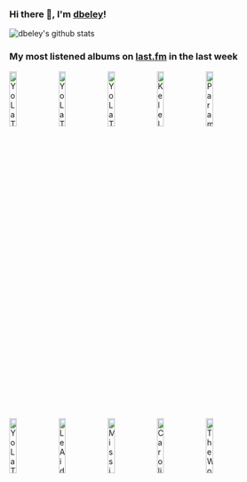 ### Hi there 👋, I'm [dbeley](https://dbeley.ovh/en)!

![dbeley's github stats](https://github-readme-stats.vercel.app/api?username=dbeley)

### My most listened albums on [last.fm](https://www.last.fm/user/d_beley) in the last week

[<img src='https://lastfm.freetls.fastly.net/i/u/300x300/2c6ecc7298a011487d364a14abdfc55f.jpg' width='16%' height='16%' alt='Yo La Tengo - Painful'>](https://www.last.fm/music/yo%2bla%2btengo/painful)&nbsp;
[<img src='https://lastfm.freetls.fastly.net/i/u/300x300/82c49245effe3a22aa6807335ccab870.jpg' width='16%' height='16%' alt='Yo La Tengo - This Stupid World'>](https://www.last.fm/music/yo%2bla%2btengo/this%2bstupid%2bworld)&nbsp;
[<img src='https://lastfm.freetls.fastly.net/i/u/300x300/38cb1db103c13371bfb14769014b9c1c.jpg' width='16%' height='16%' alt='Yo La Tengo - I Can Hear the Heart Beating as One'>](https://www.last.fm/music/yo%2bla%2btengo/i%2bcan%2bhear%2bthe%2bheart%2bbeating%2bas%2bone)&nbsp;
[<img src='https://lastfm.freetls.fastly.net/i/u/300x300/21b87f7dd4ae908bd24bd964645bffa1.jpg' width='16%' height='16%' alt='Kelela - Raven'>](https://www.last.fm/music/kelela/raven)&nbsp;
[<img src='https://lastfm.freetls.fastly.net/i/u/300x300/32d1f1aaa8e038d36c10eec0dcd20225.jpg' width='16%' height='16%' alt='Paramore - This Is Why'>](https://www.last.fm/music/paramore/this%2bis%2bwhy)&nbsp;
<br>
[<img src='https://lastfm.freetls.fastly.net/i/u/300x300/71d8ef4d0ca6e452a2b3f6d544241327.jpg' width='16%' height='16%' alt='Yo La Tengo - Electr‐O‐Pura'>](https://www.last.fm/music/yo%2bla%2btengo/electr%25e2%2580%2590o%25e2%2580%2590pura)&nbsp;
[<img src='https://lastfm.freetls.fastly.net/i/u/300x300/cc5280021b51c7b8e0aedb079a9797fb.jpg' width='16%' height='16%' alt='Le Aids - Gagner La Sortie'>](https://www.last.fm/music/le%2baids/gagner%2bla%2bsortie)&nbsp;
[<img src='https://lastfm.freetls.fastly.net/i/u/300x300/a2421a41fa9246368a0eec13715d2dca.png' width='16%' height='16%' alt='Mission of Burma - Vs.'>](https://www.last.fm/music/mission%2bof%2bburma/vs.)&nbsp;
[<img src='https://lastfm.freetls.fastly.net/i/u/300x300/8efbfdc3ffd98d732a93e75aa5a53852.jpg' width='16%' height='16%' alt='Caroline Polachek - Desire, I Want to Turn Into You'>](https://www.last.fm/music/caroline%2bpolachek/desire%252c%2bi%2bwant%2bto%2bturn%2binto%2byou)&nbsp;
[<img src='https://lastfm.freetls.fastly.net/i/u/300x300/3d3a72ad16c941983af96a805eefeee3.jpg' width='16%' height='16%' alt='The World Is a Beautiful Place & I Am No Longer Afraid to Die - Harmlessness'>](https://www.last.fm/music/the%2bworld%2bis%2ba%2bbeautiful%2bplace%2b%2526%2bi%2bam%2bno%2blonger%2bafraid%2bto%2bdie/harmlessness)&nbsp;
<br>
